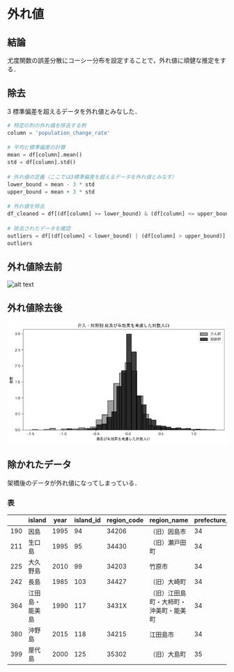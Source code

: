 # 外れ値

## 結論

尤度関数の誤差分散にコーシー分布を設定することで，外れ値に頑健な推定をする．

## 除去

3 標準偏差を超えるデータを外れ値とみなした．

```python
# 特定の列の外れ値を除去する例
column = 'population_change_rate'

# 平均と標準偏差の計算
mean = df[column].mean()
std = df[column].std()

# 外れ値の定義（ここでは3標準偏差を超えるデータを外れ値とみなす）
lower_bound = mean - 3 * std
upper_bound = mean + 3 * std

# 外れ値を除去
df_cleaned = df[(df[column] >= lower_bound) & (df[column] <= upper_bound)]

# 除去されたデータを確認
outliers = df[(df[column] < lower_bound) | (df[column] > upper_bound)]
outliers
```

## 外れ値除去前

![alt text](../figures/twfe_glmm_laplace.png)

## 外れ値除去後

![alt text](../figures/histgram_log_pop_star.png)

## 除かれたデータ

架橋後のデータが外れ値になってしまっている．

### 表

|     | island         | year | island_id | region_code | region_name                            | prefecture_code | population | treatment_group | treatment_group_mainland | year_bridge | after_treatment | passage_of_year | year_connect_mainland | dummy_after_connect_mainland | income      | prefecture_name | area_km2 | distance_m | population_change_rate |
| --- | -------------- | ---- | --------- | ----------- | -------------------------------------- | --------------- | ---------- | --------------- | ------------------------ | ----------- | --------------- | --------------- | --------------------- | ---------------------------- | ----------- | --------------- | -------- | ---------- | ---------------------- |
| 190 | 因島           | 1995 | 94        | 34206       | （旧）因島市                           | 34              | 28411.0    | 1               | 1                        | 1983        | 1               | 12              | 1983                  | 1                            | 3506.231862 | 広島県          | 35.04    | 800.0      | 121.804981             |
| 211 | 生口島         | 1995 | 95        | 34430       | （旧）瀬戸田町                         | 34              | 11097.0    | 1               | 1                        | 1991        | 1               | 4               | 1991                  | 1                            | 1509.931029 | 広島県          | 31.21    | 500.0      | 87.007078              |
| 225 | 大久野島       | 2010 | 99        | 34203       | 竹原市                                 | 34              | 26.0       | 0               | 0                        | 0           | 0               | 0               | 0                     | 0                            | 3387.313924 | 広島県          | 0.72     | 1263.0     | 73.333333              |
| 242 | 長島           | 1985 | 103       | 34427       | （旧）大崎町                           | 34              | 39.0       | 1               | 0                        | 1987        | 0               | 0               | 0                     | 0                            | NaN         | 広島県          | 1.04     | 350.0      | -72.916667             |
| 364 | 江田島・能美島 | 1990 | 117       | 3431X       | （旧）江田島町・大柿町・沖美町・能美町 | 34              | 37257.0    | 1               | 1                        | 1973        | 1               | 17              | 1973                  | 1                            | 1807.199041 | 広島県          | 91.33    | 300.0      | 227.390158             |
| 380 | 沖野島         | 2015 | 118       | 34215       | 江田島市                               | 34              | 9.0        | 1               | 1                        | 1972        | 1               | 43              | 1973                  | 1                            | 2769.395700 | 広島県          | 0.94     | 30.0       | 125.000000             |
| 399 | 屋代島         | 2000 | 125       | 35302       | （旧）大島町                           | 35              | 21796.0    | 1               | 1                        | 1976        | 1               | 24              | 1976                  | 1                            | 747.373507  | 山口県          | 128.48   | 950.0      | 171.499751             |
